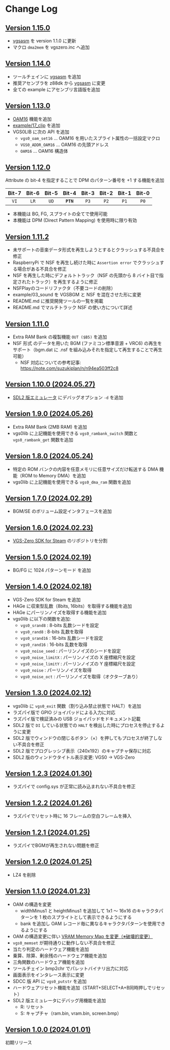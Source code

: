 # Change Log

## [Version 1.15.0](https://github.com/suzukiplan/vgszero/releases/tag/1.15.0)

- [vgsasm](https://github.com/suzukiplan/vgsasm) を version 1.1.0 に更新
- マクロ `dma2mem` を vgszero.inc へ追加 

## [Version 1.14.0](https://github.com/suzukiplan/vgszero/releases/tag/1.14.0)

- ツールチェインに [vgsasm](https://github.com/suzukiplan/vgsasm) を追加
- 推奨アセンブラを z88dk から [vgsasm](https://github.com/suzukiplan/vgsasm) に変更
- 全ての example にアセンブリ言語版を追加

## [Version 1.13.0](https://github.com/suzukiplan/vgszero/releases/tag/1.13.0)

- [OAM16](./README.md#oam16) 機能を追加
- [example/17_clip](./example/17_clip/) を追加
- VGS0LIB に次の API を追加
  - `vgs0_oam_set16` ... OAM16 を用いたスプライト属性の一括設定マクロ
  - `VGS0_ADDR_OAM16` ... OAM16 の先頭アドレス
  - `OAM16` ... OAM16 構造体

## [Version 1.12.0](https://github.com/suzukiplan/vgszero/releases/tag/1.12.0)

Attribute の bit-4 を指定することで DPM のパターン番号を +1 する機能を追加
  
| Bit-7 | Bit-6 | Bit-5 | **Bit-4** | Bit-3 | Bit-2 | Bit-1 | Bit-0 |
| :---: | :---: | :---: | :---: | :---: | :---: | :---: | :---: |
| `VI`  | `LR`  | `UD`  | **`PTN`** | `P3`  | `P2`  | `P1`  | `P0`  |

- 本機能は BG, FG, スプライトの全てで使用可能
- 本機能は DPM (Direct Pattern Mapping) を使用時に限り有効

## [Version 1.11.2](https://github.com/suzukiplan/vgszero/releases/tag/1.11.2)

- 未サポートの音楽データ形式を再生しようとするとクラッシュする不具合を修正
- RaspberryPi で NSF を再生し続けた時に `Assertion error` でクラッシュする場合がある不具合を修正
- NSF を再生した時にデフォルトトラック（NSF の先頭から 8 バイト目で指定されたトラック）を再生するように修正
- NSFPlayのコードリファクタ（不要コードの削除）
- example/03_sound を VGSBGM と NSF を混在させた形に変更
- README.md に推奨開発ツールの一覧を掲載
- README.md でマルチトラック NSF の使い方について詳述

## [Version 1.11.0](https://github.com/suzukiplan/vgszero/releases/tag/1.11.0)

- Extra RAM Bank の複製機能 `OUT ($B5)` を追加
- NSF 形式 のデータを用いた BGM (ファミコン標準音源 + VRC6) の再生をサポート（bgm.dat に .nsf を組み込みそれを指定して再生することで再生可能）
  - NSF 対応についての参考記事: https://note.com/suzukiplan/n/n94ea503ff2c8

## [Version 1.10.0 (2024.05.27)](https://github.com/suzukiplan/vgszero/releases/tag/1.10.0)

- [SDL2 版エミュレータ](./src/sdl2/) にデバッグオプション `-d` を追加

## [Version 1.9.0 (2024.05.26)](https://github.com/suzukiplan/vgszero/releases/tag/1.9.0)

- Extra RAM Bank (2MB RAM) を追加
- vgs0lib に上記機能を使用できる `vgs0_rambank_switch` 関数と `vgs0_rambank_get` 関数を追加

## [Version 1.8.0 (2024.05.24)](https://github.com/suzukiplan/vgszero/releases/tag/1.8.0)

- 特定の ROM バンクの内容を任意メモリに任意サイズだけ転送する DMA 機能（ROM to Memory DMA）を追加
- vgs0lib に上記機能を使用できる `vgs0_dma_ram` 関数を追加

## [Version 1.7.0 (2024.02.29)](https://github.com/suzukiplan/vgszero/releases/tag/1.7.0)

- BGM/SE のボリューム設定インタフェースを追加

## [Version 1.6.0 (2024.02.23)](https://github.com/suzukiplan/vgszero/releases/tag/1.6.0)

- [VGS-Zero SDK for Steam](https://github.com/suzukiplan/vgszero-steam) のリポジトリを分割

## [Version 1.5.0 (2024.02.19)](https://github.com/suzukiplan/vgszero/releases/tag/1.5.0)

- BG/FG に 1024 パターンモード を追加

## [Version 1.4.0 (2024.02.18)](https://github.com/suzukiplan/vgszero/releases/tag/1.4.0)

- VGS-Zero SDK for Steam を追加
- HAGe に収束型乱数（8bits, 16bits）を取得する機能を追加
- HAGe にパーリンノイズを取得する機能を追加
- vgs0lib に以下の関数を追加:
  - `vgs0_srand8` : 8-bits 乱数シードを設定
  - `vgs0_rand8` : 8-bits 乱数を取得
  - `vgs0_srand16` : 16-bits 乱数シードを設定
  - `vgs0_rand16` : 16-bits 乱数を取得
  - `vgs0_noise_seed` : パーリンノイズのシードを設定
  - `vgs0_noise_limitX` : パーリンノイズの X 座標縮尺を設定
  - `vgs0_noise_limitY` : パーリンノイズの Y 座標縮尺を設定
  - `vgs0_noise` : パーリンノイズを取得
  - `vgs0_noise_oct` : パーリンノイズを取得（オクターブあり）

## [Version 1.3.0 (2024.02.12)](https://github.com/suzukiplan/vgszero/releases/tag/1.3.0)

- vgs0lib に `vgs0_exit` 関数（割り込み禁止状態で HALT）を追加
- ラズパイ版で GPIO ジョイパッドによる入力に対応
- ラズパイ版で検証済みの USB ジョイパッドをドキュメント記載
- SDL2 版で `DI` している状態での `HALT` を検出した時にプロセスを停止するように変更
- SDL2 版でウィンドウの閉じるボタン（×）を押してもプロセスが終了しない不具合を修正
- SDL2 版でプログレッシブ表示（240x192）のキャプチャ保存に対応
- SDL2 版のウィンドウタイトル表示変更: VGS0 -> VGS-Zero

## [Version 1.2.3 (2024.01.30)](https://github.com/suzukiplan/vgszero/releases/tag/1.2.3)

- ラズパイで config.sys が正常に読み込まれない不具合を修正

## [Version 1.2.2 (2024.01.26)](https://github.com/suzukiplan/vgszero/releases/tag/1.2.2)

- ラズパイでリセット時に 16 フレームの空白フレームを挿入

## [Version 1.2.1 (2024.01.25)](https://github.com/suzukiplan/vgszero/releases/tag/1.2.1)

- ラズパイでBGMが再生されない問題を修正

## [Version 1.2.0 (2024.01.25)](https://github.com/suzukiplan/vgszero/releases/tag/1.2.0)

- LZ4 を削除

## [Version 1.1.0 (2024.01.23)](https://github.com/suzukiplan/vgszero/releases/tag/1.1.0)

- OAM の構造を変更
  - widthMinus1 と heightMinus1 を追加して 1x1 〜 16x16 のキャラクタパターンを 1 枚のスプライトとして表示できるようにする
  - bank を追加し OAM レコード毎に異なるキャラクタパターンを使用できるようにする
- OAM の構造変更に伴い [VRAM Memory Map を変更（※破壊的変更）](https://github.com/suzukiplan/vgszero/pull/14/files#diff-b335630551682c19a781afebcf4d07bf978fb1f8ac04c6bf87428ed5106870f5R325-R346)
- `vgs0_memset` が期待通りに動作しない不具合を修正
- 当たり判定のハードウェア機能を追加
- 乗算、除算、剰余残のハードウェア機能を追加
- 三角関数のハードウェア機能を追加
- ツールチェイン bmp2chr でパレットバイナリ出力に対応
- 画面表示をインタレース表示に変更
- SDCC 版 API に `vgs0_putstr` を追加
- ハードウェアリセット機能を追加（START+SELECT+A+B同時押しでリセット）
- SDL2 版エミュレータにデバッグ用機能を追加
  - R: リセット
  - S: キャプチャ（ram.bin, vram.bin, screen.bmp）

## [Version 1.0.0 (2024.01.01)](https://github.com/suzukiplan/vgszero/releases/tag/1.0.0)

初期リリース

